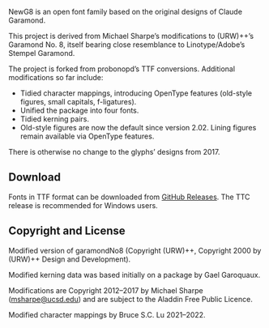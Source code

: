 NewG8 is an open font family based on the original designs of Claude Garamond.

This project is derived from Michael Sharpe’s modifications to (URW)++’s Garamond No. 8, itself bearing close resemblance to Linotype/Adobe’s Stempel Garamond.

The project is forked from probonopd’s TTF conversions. Additional modifications so far include:

- Tidied character mappings, introducing OpenType features (old-style figures, small capitals, f-ligatures).
- Unified the package into four fonts.
- Tidied kerning pairs.
- Old-style figures are now the default since version 2.02. Lining figures remain available via OpenType features.

There is otherwise no change to the glyphs’ designs from 2017.


## Download

Fonts in TTF format can be downloaded from [GitHub Releases](../../releases). The TTC release is recommended for Windows users.

## Copyright and License

Modified version of garamondNo8 (Copyright (URW)++, Copyright 2000 by (URW)++ Design and Development).

Modified kerning data was based initially on a package by Gael Garoquaux.

Modifications are Copyright 2012–2017 by Michael Sharpe (msharpe@ucsd.edu) and are subject to the Aladdin Free Public Licence.

Modified character mappings by Bruce S.C. Lu 2021–2022.
